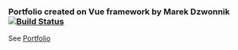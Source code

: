 ### Portfolio created on Vue framework by Marek Dzwonnik [![Build Status](https://travis-ci.org/MarekDzw/Portfolio-Vue.svg?branch=master)](https://travis-ci.org/MarekDzw/Portfolio-Vue)

See [Portfolio](https://marekdzw.github.io/Portfolio-Vue/)

